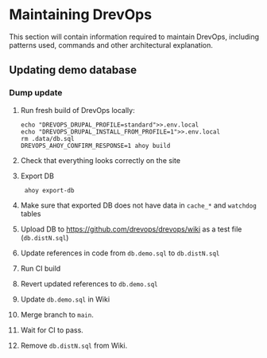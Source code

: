 # Maintaining DrevOps

This section will contain information required to maintain DrevOps, including
patterns used, commands and other architectural explanation.

## Updating demo database

### Dump update

1. Run fresh build of DrevOps locally:

       echo "DREVOPS_DRUPAL_PROFILE=standard">>.env.local
       echo "DREVOPS_DRUPAL_INSTALL_FROM_PROFILE=1">>.env.local
       rm .data/db.sql
       DREVOPS_AHOY_CONFIRM_RESPONSE=1 ahoy build

2. Check that everything looks correctly on the site
3. Export DB

        ahoy export-db

4. Make sure that exported DB does not have data in `cache_*` and `watchdog` tables
5. Upload DB to https://github.com/drevops/drevops/wiki as a test file (`db.distN.sql`)
6. Update references in code from `db.demo.sql` to `db.distN.sql`
7. Run CI build
8. Revert updated references to `db.demo.sql`
9. Update `db.demo.sql` in Wiki
10. Merge branch to `main`.
11. Wait for CI to pass.
12. Remove `db.distN.sql` from Wiki.
